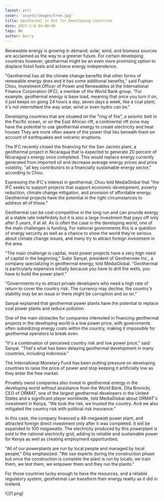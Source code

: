```yaml
---
layout: post
cover: 'assets/images/tree.jpg'
title: Geothermal is Hot for Developing Countries
date: 2017-1-9 04:00:00
tags: No
author: Barry
---
```


<p>Renewable energy is growing in demand; solar, wind, and biomass sources are acclaimed as the way to a greener future. For certain developing countries however, geothermal might be an even more promising option to displace fossil fuels and achieve energy independence.
  
  "Geothermal has all the climate change benefits that other forms of renewable energy does and it has some additional benefits," said Fuphan Chou, Investment Officer of Power and Renewables at the International Finance Corporation (IFC), a member of the World Bank group. "For example, geothermal energy is base load, meaning that once you turn it on, it just keeps on going 24 hours a day, seven days a week, like a coal plant; it's not intermittent the way solar, wind or even hydro can be."
  
  Developing countries that are situated on the "ring of fire", a seismic belt in the Pacific ocean, or on the East African rift, a continental rift zone may have the potential to use geothermal energy to create electricity and heat houses They are more often aware of the power that lies beneath them on account of earthquakes and volcanic eruptions.
  
  The IFC recently closed the financing for the San Jacinto plant, a geothermal project in Nicaragua that is expected to generate 20 percent of Nicaragua's energy once completed. This would replace energy currently generated from imported oil and decrease average energy prices and price volatility, "all key contributors to a financially sustainable energy sector," according to Chou.
  
  Expressing the IFC's interest in geothermal, Chou told MediaGlobal that "the IFC seeks to support projects that support economic development, poverty reduction, climate change mitigation, and provision of affordable energy. Geothermal projects have the potential in the right circumstances to address all of these."
  
  Geothermal can be cost-competitive in the long run and can provide energy at a stable rate indefinitely but it is also a large investment that pays off only after 5 years, if at all. As is often the case in the developing world, one of the main challenges is funding. For national governments this is a question of energy security as well as a chance to show the world they're serious about climate change issues, and many try to attract foreign investment in the area.
  
  "The main challenge is capital, most power projects have a very high need of capital in the beginning," Subir Sanyal, president of Geothermex Inc., a company specializing in geothermal energy, told MediaGlobal. "Geothermal is particularly expensive initially because you have to drill the wells, you have to build the power plant."
  
  "Governments try to attract private developers who need a high rate of return to cover the country risk. The currency may decline, the country's stability may be an issue or there might be corruption and so on."
  
  Sanyal explained that geothermal power plants have the potential to replace coal power plants and reduce pollution.
  
  One of the main obstacles for companies interested in financing geothermal projects in the developing world is a low power price, with governments often subsidizing energy costs within the country, making it impossible for geothermal operators to break even.
  
  "It's a combination of perceived country risk and low power price," said Sanyal. "That's what has been delaying geothermal development in many countries, including Indonesia."
  
  The International Monetary Fund has been putting pressure on developing countries to raise the price of power and stop keeping it artificially low as they enter the free market.
  
  Privately ownd companies also invest in geothermal energy in the developing world without assistance from the World Bank. Dita Bronicki, CEO of ORMAT, one of the largest geothermal developers in the United States and a significant player worldwide, told MediaGlobal about ORMAT's investment in Kenya, "We took the risk, we trusted the country. And we also mitigated the country risk with political risk insurance."
  
  In this case, the company financed a 48-megawatt power plant, and attracted foreign direct investment only after it was completed. It will be expanded to 100 megawatts. The electricity produced by this powerplant is sold to the national electricity grid, adding to reliable and sustainable power for Kenya as well as creating employment opportunities.
   
   "All of our powerplants are run by local people and managed by local people," Dita emphasized. "We use experts during the construction phase but once the construction is complete the plant is run by locals; we train them, we test them, we empower them and they run the plants."
 
  For those countries lucky enough to have the resources, and a reliable regulatory system, geothermal can transform their energy reality as it did in Iceland.


   </p>
![](1.png)
